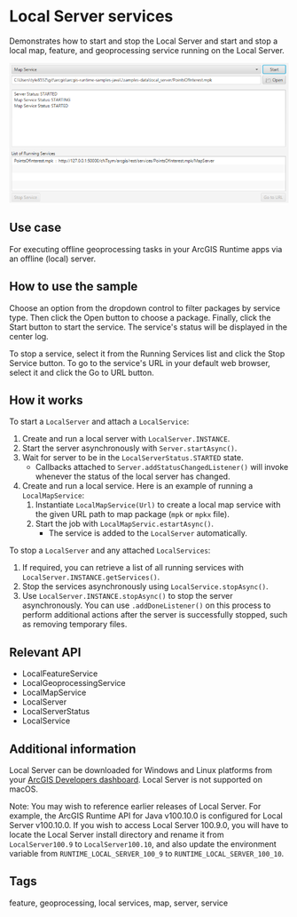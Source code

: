# Local Server services

Demonstrates how to start and stop the Local Server and start and stop a local map, feature, and geoprocessing service running on the Local Server.

![Image of local server services](LocalServerServices.png)

## Use case

For executing offline geoprocessing tasks in your ArcGIS Runtime apps via an offline (local) server.

## How to use the sample

Choose an option from the dropdown control to filter packages by service type. Then click the Open button to choose a package. Finally, click the Start button to start the service. The service's status will be displayed in the center log.

To stop a service, select it from the Running Services list and click the Stop Service button. To go to the service's URL in your default web browser, select it and click the Go to URL button.

## How it works

To start a `LocalServer` and attach a `LocalService`:

1. Create and run a local server with `LocalServer.INSTANCE`.
2. Start the server asynchronously with `Server.startAsync()`.
3. Wait for server to be in the  `LocalServerStatus.STARTED` state.
   * Callbacks attached to `Server.addStatusChangedListener()` will invoke whenever the status of the local server has changed.
4. Create and run a local service. Here is an example of running a `LocalMapService`:
    1. Instantiate `LocalMapService(Url)` to create a local map service with the given URL path to map package (`mpk` or `mpkx` file).
    2. Start the job with `LocalMapServic.estartAsync()`.
       * The service is added to the `LocalServer` automatically.

To stop a `LocalServer` and any attached `LocalServices`:

1. If required, you can retrieve a list of all running services with `LocalServer.INSTANCE.getServices()`.
2. Stop the services asynchronously using `LocalService.stopAsync()`.
3. Use `LocalServer.INSTANCE.stopAsync()` to stop the server asynchronously. You can use `.addDoneListener()` on this process to perform additional actions after the server is successfully stopped, such as removing temporary files.

## Relevant API

* LocalFeatureService
* LocalGeoprocessingService
* LocalMapService
* LocalServer
* LocalServerStatus
* LocalService

## Additional information

Local Server can be downloaded for Windows and Linux platforms from your [ArcGIS Developers dashboard](https://developers.arcgis.com/java/local-server/install-local-server/). Local Server is not supported on macOS.

Note: You may wish to reference earlier releases of Local Server. For example, the ArcGIS Runtime API for Java v100.10.0 is configured for Local Server v100.10.0. If you wish to access Local Server 100.9.0, you will have to locate the Local Server install directory and rename it from `LocalServer100.9` to `LocalServer100.10`, and also update the environment variable from `RUNTIME_LOCAL_SERVER_100_9` to `RUNTIME_LOCAL_SERVER_100_10`.

## Tags

feature, geoprocessing, local services, map, server, service
